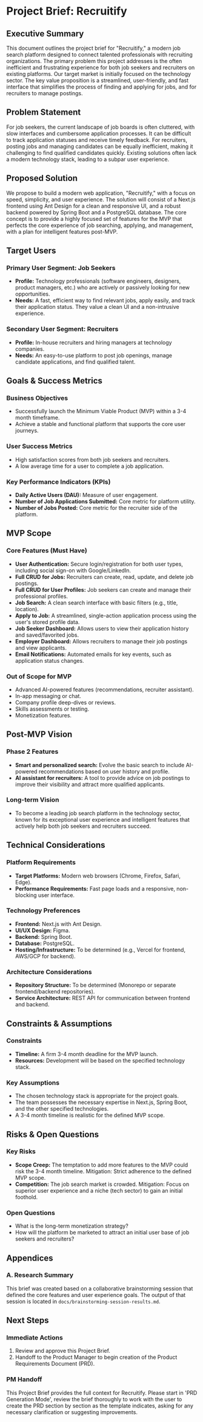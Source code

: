# Project Brief: Recruitify

## Executive Summary

This document outlines the project brief for "Recruitify," a modern job search platform designed to connect talented professionals with recruiting organizations. The primary problem this project addresses is the often inefficient and frustrating experience for both job seekers and recruiters on existing platforms. Our target market is initially focused on the technology sector. The key value proposition is a streamlined, user-friendly, and fast interface that simplifies the process of finding and applying for jobs, and for recruiters to manage postings.

## Problem Statement

For job seekers, the current landscape of job boards is often cluttered, with slow interfaces and cumbersome application processes. It can be difficult to track application statuses and receive timely feedback. For recruiters, posting jobs and managing candidates can be equally inefficient, making it challenging to find qualified candidates quickly. Existing solutions often lack a modern technology stack, leading to a subpar user experience.

## Proposed Solution

We propose to build a modern web application, "Recruitify," with a focus on speed, simplicity, and user experience. The solution will consist of a Next.js frontend using Ant Design for a clean and responsive UI, and a robust backend powered by Spring Boot and a PostgreSQL database. The core concept is to provide a highly focused set of features for the MVP that perfects the core experience of job searching, applying, and management, with a plan for intelligent features post-MVP.

## Target Users

### Primary User Segment: Job Seekers
- **Profile:** Technology professionals (software engineers, designers, product managers, etc.) who are actively or passively looking for new opportunities.
- **Needs:** A fast, efficient way to find relevant jobs, apply easily, and track their application status. They value a clean UI and a non-intrusive experience.

### Secondary User Segment: Recruiters
- **Profile:** In-house recruiters and hiring managers at technology companies.
- **Needs:** An easy-to-use platform to post job openings, manage candidate applications, and find qualified talent.

## Goals & Success Metrics

### Business Objectives
- Successfully launch the Minimum Viable Product (MVP) within a 3-4 month timeframe.
- Achieve a stable and functional platform that supports the core user journeys.

### User Success Metrics
- High satisfaction scores from both job seekers and recruiters.
- A low average time for a user to complete a job application.

### Key Performance Indicators (KPIs)
- **Daily Active Users (DAU):** Measure of user engagement.
- **Number of Job Applications Submitted:** Core metric for platform utility.
- **Number of Jobs Posted:** Core metric for the recruiter side of the platform.

## MVP Scope

### Core Features (Must Have)
- **User Authentication:** Secure login/registration for both user types, including social sign-on with Google/LinkedIn.
- **Full CRUD for Jobs:** Recruiters can create, read, update, and delete job postings.
- **Full CRUD for User Profiles:** Job seekers can create and manage their professional profiles.
- **Job Search:** A clean search interface with basic filters (e.g., title, location).
- **Apply to Job:** A streamlined, single-action application process using the user's stored profile data.
- **Job Seeker Dashboard:** Allows users to view their application history and saved/favorited jobs.
- **Employer Dashboard:** Allows recruiters to manage their job postings and view applicants.
- **Email Notifications:** Automated emails for key events, such as application status changes.

### Out of Scope for MVP
- Advanced AI-powered features (recommendations, recruiter assistant).
- In-app messaging or chat.
- Company profile deep-dives or reviews.
- Skills assessments or testing.
- Monetization features.

## Post-MVP Vision

### Phase 2 Features
- **Smart and personalized search:** Evolve the basic search to include AI-powered recommendations based on user history and profile.
- **AI assistant for recruiters:** A tool to provide advice on job postings to improve their visibility and attract more qualified applicants.

### Long-term Vision
- To become a leading job search platform in the technology sector, known for its exceptional user experience and intelligent features that actively help both job seekers and recruiters succeed.

## Technical Considerations

### Platform Requirements
- **Target Platforms:** Modern web browsers (Chrome, Firefox, Safari, Edge).
- **Performance Requirements:** Fast page loads and a responsive, non-blocking user interface.

### Technology Preferences
- **Frontend:** Next.js with Ant Design.
- **UI/UX Design:** Figma.
- **Backend:** Spring Boot.
- **Database:** PostgreSQL.
- **Hosting/Infrastructure:** To be determined (e.g., Vercel for frontend, AWS/GCP for backend).

### Architecture Considerations
- **Repository Structure:** To be determined (Monorepo or separate frontend/backend repositories).
- **Service Architecture:** REST API for communication between frontend and backend.

## Constraints & Assumptions

### Constraints
- **Timeline:** A firm 3-4 month deadline for the MVP launch.
- **Resources:** Development will be based on the specified technology stack.

### Key Assumptions
- The chosen technology stack is appropriate for the project goals.
- The team possesses the necessary expertise in Next.js, Spring Boot, and the other specified technologies.
- A 3-4 month timeline is realistic for the defined MVP scope.

## Risks & Open Questions

### Key Risks
- **Scope Creep:** The temptation to add more features to the MVP could risk the 3-4 month timeline. Mitigation: Strict adherence to the defined MVP scope.
- **Competition:** The job search market is crowded. Mitigation: Focus on superior user experience and a niche (tech sector) to gain an initial foothold.

### Open Questions
- What is the long-term monetization strategy?
- How will the platform be marketed to attract an initial user base of job seekers and recruiters?

## Appendices

### A. Research Summary
This brief was created based on a collaborative brainstorming session that defined the core features and user experience goals. The output of that session is located in `docs/brainstorming-session-results.md`.

## Next Steps

### Immediate Actions
1. Review and approve this Project Brief.
2. Handoff to the Product Manager to begin creation of the Product Requirements Document (PRD).

### PM Handoff
This Project Brief provides the full context for Recruitify. Please start in 'PRD Generation Mode', review the brief thoroughly to work with the user to create the PRD section by section as the template indicates, asking for any necessary clarification or suggesting improvements.
